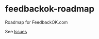 # feedbackok-roadmap

Roadmap for FeedbackOK.com

See [Issues](https://github.com/egoist/feedbackok-roadmap/issues?q=is%3Aissue+is%3Aopen+sort%3Aupdated-desc)
